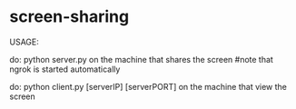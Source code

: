 # screen-sharing
USAGE:

do: python server.py on the machine that shares the screen #note that ngrok is started automatically 

do: python client.py [serverIP] [serverPORT] on the machine that view the screen

